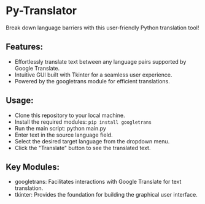 # Py-Translator

Break down language barriers with this user-friendly Python translation tool!

## Features:

- Effortlessly translate text between any language pairs supported by Google Translate.
- Intuitive GUI built with Tkinter for a seamless user experience.
- Powered by the googletrans module for efficient translations.
## Usage:

- Clone this repository to your local machine.
- Install the required modules: `pip install googletrans` 
- Run the main script: python main.py
- Enter text in the source language field.
- Select the desired target language from the dropdown menu.
- Click the "Translate" button to see the translated text.

## Key Modules:

- googletrans: Facilitates interactions with Google Translate for text translation.
- tkinter: Provides the foundation for building the graphical user interface.
